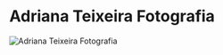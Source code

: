 # Adriana Teixeira Fotografia
![Adriana Teixeira Fotografia](https://github.com/AgenciaSistemasGlobal/adriana-teixeira-fotografia/blob/master/img/screencapture-adriana-teixeira-fotografia.png "Adriana Teixeira Fotografia")
